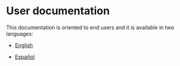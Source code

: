 # User documentation

This documentation is oriented to end users and it is available in two languages:

- [English](~/userdocs/en/index.md)

- [Español](~/userdocs/es/index.md)
